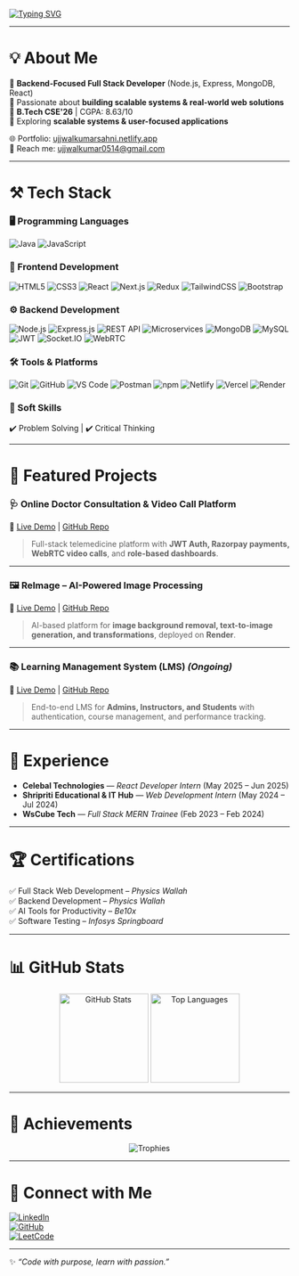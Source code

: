 [![Typing SVG](https://readme-typing-svg.demolab.com?font=Poppins&weight=700&size=32&pause=1000&color=00C4FF&center=true&vCenter=true&width=600&lines=Hi+👋,+I'm+Ujjwal+Kumar;Full+Stack+Developer;Backend+Focused+💻;Always+Learning+🚀)](https://git.io/typing-svg)

---

# 💡 About Me
🔹 **Backend-Focused Full Stack Developer** (Node.js, Express, MongoDB, React)  
🔹 Passionate about **building scalable systems & real-world web solutions**  
🔹 **B.Tech CSE'26** | CGPA: 8.63/10  
🔹 Exploring **scalable systems & user-focused applications**  

🌐 Portfolio: [ujjwalkumarsahni.netlify.app](https://ujjwalkumarsahni.netlify.app)  
📩 Reach me: [ujjwalkumar0514@gmail.com](mailto:ujjwalkumar0514@gmail.com)  

---

# ⚒️ Tech Stack

### 🖥️ Programming Languages  
![Java](https://img.shields.io/badge/Java-%23ED8B00.svg?style=flat&logo=java&logoColor=white) 
![JavaScript](https://img.shields.io/badge/JavaScript-%23F7DF1E.svg?style=flat&logo=javascript&logoColor=black)

### 🎨 Frontend Development  
![HTML5](https://img.shields.io/badge/HTML5-E34F26.svg?style=flat&logo=html5&logoColor=white) 
![CSS3](https://img.shields.io/badge/CSS3-1572B6.svg?style=flat&logo=css3&logoColor=white) 
![React](https://img.shields.io/badge/React-20232A.svg?style=flat&logo=react&logoColor=61DAFB) 
![Next.js](https://img.shields.io/badge/Next.js-000000.svg?style=flat&logo=next.js&logoColor=white) 
![Redux](https://img.shields.io/badge/Redux-764ABC.svg?style=flat&logo=redux&logoColor=white) 
![TailwindCSS](https://img.shields.io/badge/TailwindCSS-38B2AC.svg?style=flat&logo=tailwind-css&logoColor=white) 
![Bootstrap](https://img.shields.io/badge/Bootstrap-7952B3.svg?style=flat&logo=bootstrap&logoColor=white) 

### ⚙️ Backend Development  
![Node.js](https://img.shields.io/badge/Node.js-43853D.svg?style=flat&logo=node.js&logoColor=white) 
![Express.js](https://img.shields.io/badge/Express.js-404D59.svg?style=flat&logo=express&logoColor=white) 
![REST API](https://img.shields.io/badge/REST%20API-005571.svg?style=flat) 
![Microservices](https://img.shields.io/badge/Microservices-0088CC.svg?style=flat&logo=microgenetics&logoColor=white) 
![MongoDB](https://img.shields.io/badge/MongoDB-%2347A248.svg?style=flat&logo=mongodb&logoColor=white) 
![MySQL](https://img.shields.io/badge/MySQL-005C84?style=flat&logo=mysql&logoColor=white) 
![JWT](https://img.shields.io/badge/JWT-black.svg?style=flat&logo=jsonwebtokens&logoColor=white) 
![Socket.IO](https://img.shields.io/badge/Socket.IO-010101.svg?style=flat&logo=socket.io&logoColor=white) 
![WebRTC](https://img.shields.io/badge/WebRTC-333333.svg?style=flat&logo=webrtc&logoColor=white) 

### 🛠 Tools & Platforms  
![Git](https://img.shields.io/badge/Git-F05032.svg?style=flat&logo=git&logoColor=white) 
![GitHub](https://img.shields.io/badge/GitHub-181717.svg?style=flat&logo=github&logoColor=white) 
![VS Code](https://img.shields.io/badge/VS%20Code-007ACC.svg?style=flat&logo=visual-studio-code&logoColor=white) 
![Postman](https://img.shields.io/badge/Postman-FF6C37.svg?style=flat&logo=postman&logoColor=white) 
![npm](https://img.shields.io/badge/npm-CB3837.svg?style=flat&logo=npm&logoColor=white) 
![Netlify](https://img.shields.io/badge/Netlify-00C7B7.svg?style=flat&logo=netlify&logoColor=white) 
![Vercel](https://img.shields.io/badge/Vercel-000000.svg?style=flat&logo=vercel&logoColor=white) 
![Render](https://img.shields.io/badge/Render-00979D.svg?style=flat&logo=render&logoColor=white) 

### 🤝 Soft Skills  
✔️ Problem Solving | ✔️ Critical Thinking 


---

# 🚀 Featured Projects

### 🩺 Online Doctor Consultation & Video Call Platform  
🔗 [Live Demo](https://online-doctor-consult-frontend.onrender.com/) | [GitHub Repo](https://github.com/ujjwalkumarsahni/Online-Doctor-Consult)  
> Full-stack telemedicine platform with **JWT Auth, Razorpay payments, WebRTC video calls**, and **role-based dashboards**.

---

### 🖼️ ReImage – AI-Powered Image Processing  
🔗 [Live Demo](https://reimage.onrender.com/) | [GitHub Repo](https://github.com/ujjwalkumarsahni/ReImage)  
> AI-based platform for **image background removal, text-to-image generation, and transformations**, deployed on **Render**.

---

### 📚 Learning Management System (LMS) *(Ongoing)*  
🔗 [Live Demo](https://lms-frontend-rosy-seven.vercel.app/) | [GitHub Repo](https://github.com/ujjwalkumarsahni/Learning-Management-System)  
> End-to-end LMS for **Admins, Instructors, and Students** with authentication, course management, and performance tracking.

---

# 💼 Experience

- **Celebal Technologies** — *React Developer Intern* (May 2025 – Jun 2025)  
- **Shripriti Educational & IT Hub** — *Web Development Intern* (May 2024 – Jul 2024)  
- **WsCube Tech** — *Full Stack MERN Trainee* (Feb 2023 – Feb 2024)  

---

# 🏆 Certifications
✅ Full Stack Web Development – *Physics Wallah*  
✅ Backend Development – *Physics Wallah*  
✅ AI Tools for Productivity – *Be10x*  
✅ Software Testing – *Infosys Springboard*  

---

# 📊 GitHub Stats

<p align="center">
  <img src="https://github-readme-stats.vercel.app/api?username=ujjwalkumarsahni&show_icons=true&theme=radical" alt="GitHub Stats" height="160"/>
  <img src="https://github-readme-stats.vercel.app/api/top-langs/?username=ujjwalkumarsahni&layout=compact&theme=radical" alt="Top Languages" height="160"/>
</p>

---

# 🏅 Achievements
<p align="center">
  <img src="https://github-profile-trophy.vercel.app/?username=ujjwalkumarsahni&theme=onedark&row=1&column=6" alt="Trophies"/>
</p>

---

# 🔗 Connect with Me  

[![LinkedIn](https://img.shields.io/badge/LinkedIn-ujjwalkumarsahni-blue?style=flat&logo=linkedin)](https://www.linkedin.com/in/ujjwalkumarsahni/)  
[![GitHub](https://img.shields.io/badge/GitHub-ujjwalkumarsahni-black?style=flat&logo=github)](https://github.com/ujjwalkumarsahni)  
[![LeetCode](https://img.shields.io/badge/LeetCode-ujjwalkumarsahni-orange?style=flat&logo=leetcode)](https://leetcode.com/ujjwalkumarsahni/)  

---

✨ *“Code with purpose, learn with passion.”*  
